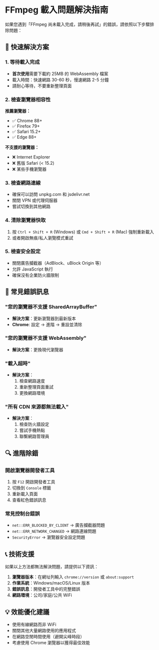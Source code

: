 # FFmpeg 載入問題解決指南

如果您遇到「FFmpeg 尚未載入完成，請稍後再試」的錯誤，請依照以下步驟排除問題：

## 🔧 快速解決方案

### 1. 等待載入完成
- **首次使用**需要下載約 25MB 的 WebAssembly 檔案
- 載入時間：快速網路 30-60 秒，慢速網路 2-5 分鐘
- 請耐心等待，不要重新整理頁面

### 2. 檢查瀏覽器相容性
**推薦瀏覽器：**
- ✅ Chrome 88+ 
- ✅ Firefox 79+
- ✅ Safari 15.2+
- ✅ Edge 88+

**不支援的瀏覽器：**
- ❌ Internet Explorer
- ❌ 舊版 Safari (< 15.2)
- ❌ 某些手機瀏覽器

### 3. 檢查網路連線
- 確保可以訪問 unpkg.com 和 jsdelivr.net
- 關閉 VPN 或代理伺服器
- 嘗試切換到其他網路

### 4. 清除瀏覽器快取
1. 按 `Ctrl + Shift + R` (Windows) 或 `Cmd + Shift + R` (Mac) 強制重新載入
2. 或者開啟無痕/私人瀏覽模式重試

### 5. 檢查安全設定
- 關閉廣告攔截器（AdBlock、uBlock Origin 等）
- 允許 JavaScript 執行
- 確保沒有企業防火牆限制

## 🚨 常見錯誤訊息

### "您的瀏覽器不支援 SharedArrayBuffer"
- **解決方案**：更新瀏覽器到最新版本
- **Chrome**: 設定 → 進階 → 重設並清除

### "您的瀏覽器不支援 WebAssembly"
- **解決方案**：更換現代瀏覽器

### "載入超時"
- **解決方案**：
  1. 檢查網路速度
  2. 重新整理頁面重試
  3. 更換網路環境

### "所有 CDN 來源都無法載入"
- **解決方案**：
  1. 檢查防火牆設定
  2. 嘗試手機熱點
  3. 聯繫網路管理員

## 🔍 進階除錯

### 開啟瀏覽器開發者工具
1. 按 `F12` 開啟開發者工具
2. 切換到 `Console` 標籤
3. 重新載入頁面
4. 查看紅色錯誤訊息

### 常見控制台錯誤
- `net::ERR_BLOCKED_BY_CLIENT` → 廣告攔截器問題
- `net::ERR_NETWORK_CHANGED` → 網路連線問題
- `SecurityError` → 瀏覽器安全設定問題

## 📞 技術支援

如果以上方法都無法解決問題，請提供以下資訊：

1. **瀏覽器版本**：在網址列輸入 `chrome://version` 或 `about:support`
2. **作業系統**：Windows/macOS/Linux 版本
3. **錯誤訊息**：開發者工具中的完整錯誤
4. **網路環境**：公司/家庭/公共 WiFi

## 💡 效能優化建議

- 使用有線網路而非 WiFi
- 關閉其他大量網路使用的應用程式
- 在網路空閒時間使用（避開尖峰時段）
- 考慮使用 Chrome 瀏覽器以獲得最佳效能
